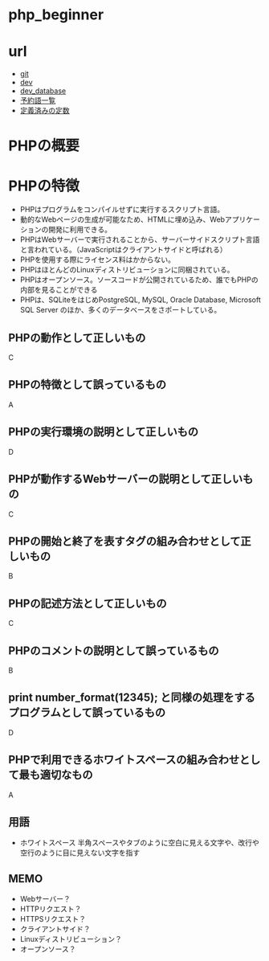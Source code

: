 # php_beginner

# url
- [git](https://github.com/ogstogst/php_beginner)
- [dev](http://localhost:49152/)
- [dev_database](http://localhost:49153/)
- [予約語一覧](https://www.php.net/manual/ja/reserved.php)
- [定義済みの定数](https://www.php.net/manual/ja/reserved.constants.php)

# PHPの概要

# PHPの特徴
- PHPはプログラムをコンパイルせずに実行するスクリプト言語。
- 動的なWebページの生成が可能なため、HTMLに埋め込み、Webアプリケーションの開発に利用できる。
- PHPはWebサーバーで実行されることから、サーバーサイドスクリプト言語と言われている。（JavaScriptはクライアントサイドと呼ばれる）
- PHPを使用する際にライセンス料はかからない。
- PHPはほとんどのLinuxディストリビューションに同梱されている。
- PHPはオープンソース。ソースコードが公開されているため、誰でもPHPの内部を見ることができる
- PHPは、SQLiteをはじめPostgreSQL, MySQL, Oracle Database, Microsoft SQL Server のほか、多くのデータベースをさポートしている。

## PHPの動作として正しいもの
C

## PHPの特徴として誤っているもの
A

## PHPの実行環境の説明として正しいもの
D

## PHPが動作するWebサーバーの説明として正しいもの
C

## PHPの開始と終了を表すタグの組み合わせとして正しいもの
B

## PHPの記述方法として正しいもの
C

## PHPのコメントの説明として誤っているもの
B

## print number_format(12345); と同様の処理をするプログラムとして誤っているもの
D

## PHPで利用できるホワイトスペースの組み合わせとして最も適切なもの
A

## 用語
- ホワイトスペース
  半角スペースやタブのように空白に見える文字や、改行や空行のように目に見えない文字を指す

## MEMO
- Webサーバー？
- HTTPリクエスト？
- HTTPSリクエスト？
- クライアントサイド？
- Linuxディストリビューション？
- オープンソース？